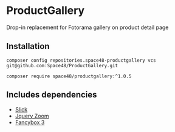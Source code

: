 # ProductGallery

Drop-in replacement for Fotorama gallery on product detail page

## Installation

`composer config repositories.space48-productgallery vcs git@github.com:Space48/ProductGallery.git`

`composer require space48/productgallery:^1.0.5`

## Includes dependencies

 - [Slick](http://kenwheeler.github.io/slick/)
 - [Jquery Zoom](http://www.jacklmoore.com/zoom/)
 - [Fancybox 3](https://fancyapps.com/fancybox/3/)
